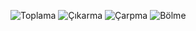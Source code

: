 ![Toplama](https://github.com/Merve-clk/Hesap-Makinesi/assets/97924249/eb8702ce-ec8c-49aa-bc41-3d94e1fad230)
![Çıkarma](https://github.com/Merve-clk/Hesap-Makinesi/assets/97924249/09d87d32-68be-4270-91ac-9917546330c9)
![Çarpma](https://github.com/Merve-clk/Hesap-Makinesi/assets/97924249/d82618b4-1fac-4ebc-834e-4fcb48626d2b)
![Bölme](https://github.com/Merve-clk/Hesap-Makinesi/assets/97924249/69ba5036-9987-430e-b60d-aebd5687e8f0)
